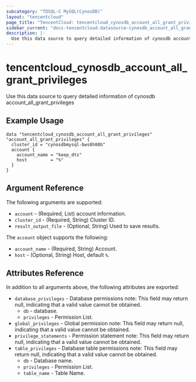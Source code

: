 ```yaml
---
subcategory: "TDSQL-C MySQL(CynosDB)"
layout: "tencentcloud"
page_title: "TencentCloud: tencentcloud_cynosdb_account_all_grant_privileges"
sidebar_current: "docs-tencentcloud-datasource-cynosdb_account_all_grant_privileges"
description: |-
  Use this data source to query detailed information of cynosdb account_all_grant_privileges
---
```


# tencentcloud_cynosdb_account_all_grant_privileges

Use this data source to query detailed information of cynosdb account_all_grant_privileges

## Example Usage

```hcl
data "tencentcloud_cynosdb_account_all_grant_privileges" "account_all_grant_privileges" {
  cluster_id = "cynosdbmysql-bws8h88b"
  account {
    account_name = "keep_dts"
    host         = "%"
  }
}
```

## Argument Reference

The following arguments are supported:

* `account` - (Required, List) account information.
* `cluster_id` - (Required, String) Cluster ID.
* `result_output_file` - (Optional, String) Used to save results.

The `account` object supports the following:

* `account_name` - (Required, String) Account.
* `host` - (Optional, String) Host, default `%`.

## Attributes Reference

In addition to all arguments above, the following attributes are exported:

* `database_privileges` - Database permissions note: This field may return null, indicating that a valid value cannot be obtained.
  * `db` - database.
  * `privileges` - Permission List.
* `global_privileges` - Global permission note: This field may return null, indicating that a valid value cannot be obtained.
* `privilege_statements` - Permission statement note: This field may return null, indicating that a valid value cannot be obtained.
* `table_privileges` - Database table permissions note: This field may return null, indicating that a valid value cannot be obtained.
  * `db` - Database name.
  * `privileges` - Permission List.
  * `table_name` - Table Name.



